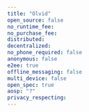 ```yaml
---
title: "Olvid"
open_source: false
no_runtime_fee:
no_purchase_fee:
distributed: 
decentralized: 
no_phone_required: false
anonymous: false
e2ee: true
offline_messaging: false
multi_device: false
open_spec: true
aosp: "?"
privacy_respecting:
---
```

